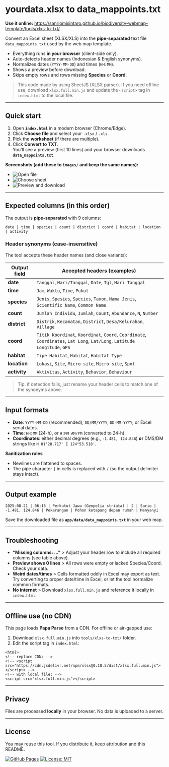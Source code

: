 # yourdata.xlsx to data_mappoints.txt

**Use it online:** https://sanriomisintaro.github.io/biodiversity-webmap-template/tools/xlxs-to-txt/

Convert an Excel sheet (XLSX/XLS) into the **pipe-separated** text file
`data_mappoints.txt` used by the web map template.

- Everything runs **in your browser** (client-side only).
- Auto-detects header names (Indonesian & English synonyms).
- Normalizes dates (`YYYY-MM-DD`) and times (`HH:MM`).
- Shows a preview before download.
- Skips empty rows and rows missing **Species** or **Coord**.

> This code made by using SheetJS (XLSX parser). If you need offline use, download `xlsx.full.min.js` and update the `<script>` tag in `index.html` to the local file.

---

## Quick start

1. Open **`index.html`** in a modern browser (Chrome/Edge).
2. Click **Choose file** and select your `.xlsx` / `.xls`.
3. Pick the **worksheet** (if there are multiple).
4. Click **Convert to TXT**.  
   You’ll see a preview (first 10 lines) and your browser downloads **`data_mappoints.txt`**.

**Screenshots (add these to `images/` and keep the same names):**
- ![Open file](images/step1-open-file.png)
- ![Choose sheet](images/step2-choose-sheet.png)
- ![Preview and download](images/step3-preview-download.png)

---

## Expected columns (in this order)

The output is **pipe-separated** with 9 columns:
```
date | time | species | count | district | coord | habitat | location | activity
```
### Header synonyms (case-insensitive)

The tool accepts these header names (and close variants):

| Output field | Accepted headers (examples) |
| --- | --- |
| **date** | `Tanggal`, `Hari/Tanggal`, `Date`, `Tgl`, `Hari Tanggal` |
| **time** | `Jam`, `Waktu`, `Time`, `Pukul` |
| **species** | `Jenis`, `Spesies`, `Species`, `Taxon`, `Nama Jenis`, `Scientific Name`, `Common Name` |
| **count** | `Jumlah Individu`, `Jumlah`, `Count`, `Abundance`, `N`, `Number` |
| **district** | `Distrik`, `Kecamatan`, `District`, `Desa/Kelurahan`, `Village` |
| **coord** | `Titik Koordinat`, `Koordinat`, `Coord`, `Coordinate`, `Coordinates`, `Lat Long`, `Lat/Long`, `Latitude Longitude`, `GPS` |
| **habitat** | `Tipe Habitat`, `Habitat`, `Habitat Type` |
| **location** | `Lokasi`, `Site`, `Micro-site`, `Micro site`, `Spot` |
| **activity** | `Aktivitas`, `Activity`, `Behavior`, `Behaviour` |

> Tip: if detection fails, just rename your header cells to match one of the synonyms above.

---

## Input formats

- **Date**: `YYYY-MM-DD` (recommended), `DD/MM/YYYY`, `DD-MM-YYYY`, or Excel serial dates.  
- **Time**: `HH:MM` (24-h), or `H:MM AM/PM` (converted to 24-h).  
- **Coordinates**: either decimal degrees (e.g., `-1.481, 124.846`) **or** DMS/DM strings like `N 01°28.717' E 124°53.518'`.

**Sanitization rules**
- Newlines are flattened to spaces.
- The pipe character `|` in cells is replaced with `/` (so the output delimiter stays intact).

---

## Output example
```
2025-08-21 | 06:15 | Perkutut Jawa (Geopelia striata) | 2 | Sario | -1.481, 124.846 | Pekarangan | Pohon ketapang depan rumah | Menyanyi
```
Save the downloaded file as **`app/data/data_mappoints.txt`** in your web map.

---

## Troubleshooting

- **“Missing columns: …”** > Adjust your header row to include all required columns (see table above).  
- **Preview shows 0 lines** > All rows were empty or lacked Species/Coord. Check your data.  
- **Weird dates/times** > Cells formatted oddly in Excel may export as text. Try converting to proper date/time in Excel, or let the tool normalize common formats.  
- **No internet** > Download `xlsx.full.min.js` and reference it locally in `index.html`.

---

## Offline use (no CDN)

This page loads **Papa Parse** from a CDN. For offline or air-gapped use:

1. Download `xlsx.full.min.js` into `tools/xlxs-to-txt/` folder.
2. Edit the script tag in `index.html`:

```
<html>
<!-- replace CDN: -->
<!-- <script src="https://cdn.jsdelivr.net/npm/xlsx@0.18.5/dist/xlsx.full.min.js"></script> -->
<!-- with local file: -->
<script src="xlsx.full.min.js"></script>
```

---

## Privacy

Files are processed **locally** in your browser. No data is uploaded to a server.

---

## License

You may reuse this tool. If you distribute it, keep attribution and this README.

[![GitHub Pages](https://img.shields.io/badge/GitHub%20Pages-live-2ea44f)](https://sanriomisintaro.github.io/)
[![License: MIT](https://img.shields.io/badge/License-MIT-blue.svg)](#license)
